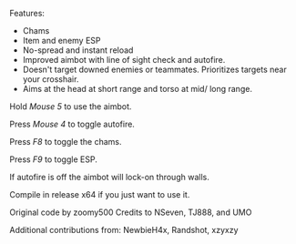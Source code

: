 Features:

- Chams
- Item and enemy ESP
- No-spread and instant reload
- Improved aimbot with line of sight check and autofire.
- Doesn't target downed enemies or teammates. Prioritizes targets near your crosshair.
- Aims at the head at short range and torso at mid/ long range.

Hold *Mouse 5* to use the aimbot.

Press *Mouse 4* to toggle autofire.

Press *F8* to toggle the chams.

Press *F9* to toggle ESP.

If autofire is off the aimbot will lock-on through walls.

Compile in release x64 if you just want to use it.

Original code by zoomy500
Credits to NSeven, TJ888, and UMO

Additional contributions from: NewbieH4x, Randshot, xzyxzy
